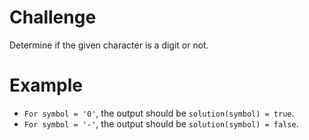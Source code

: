 # Challenge
Determine if the given character is a digit or not.

# Example
- `For symbol = '0'`, the output should be `solution(symbol) = true`.
- `For symbol = '-'`, the output should be `solution(symbol) = false`.
